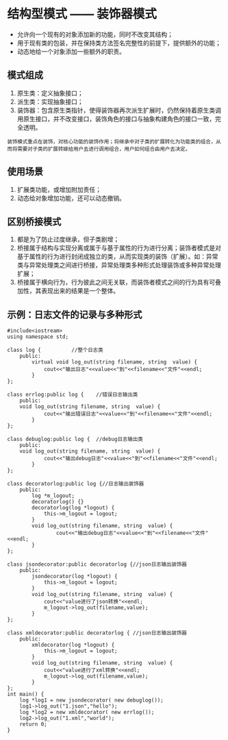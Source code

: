 # 结构型模式 —— 装饰器模式

- 允许向一个现有的对象添加新的功能，同时不改变其结构；
- 用于现有类的包装，并在保持类方法签名完整性的前提下，提供额外的功能；
- 动态地给一个对象添加一些额外的职责。

## 模式组成

1. 原生类：定义抽象接口；
2. 派生类：实现抽象接口；
3. 装饰器：包含原生类指针，使得装饰器再次派生扩展时，仍然保持着原生类调用原生接口，并不改变接口，装饰角色的接口与抽象构建角色的接口一致，完全透明。
    
``` 
装饰模式重点在装饰，对核心功能的装饰作用；将继承中对子类的扩展转化为功能类的组合，从而将需要对子类的扩展转嫁给用户去进行调用组合，用户如何组合由用户去决定。
```

## 使用场景

1. 扩展类功能，或增加附加责任；
2. 动态给对象增加功能，还可以动态撤销。

## 区别桥接模式
1. 都是为了防止过度继承，但子类剧增；
2. 桥接属于结构与实现分离或属于与基于属性的行为进行分离；装饰者模式是对基于属性的行为进行封闭成独立的类，从而实现类的装饰（扩展）。如：异常类与异常处理类之间进行桥接，异常处理类多种形式处理装饰或多种异常处理扩展；
3. 桥接属于横向行为，行为彼此之间无关联，而装饰者模式之间的行为具有可叠加性，其表现出来的结果是一个整体。

## 示例：日志文件的记录与多种形式

```
#include<iostream>
using namespace std;

class log {          //整个日志类
    public:
        virtual void log_out(string filename, string  value) {
            cout<<"输出日志"<<value<<"到"<<filename<<"文件"<<endl;
        }
};

class errlog:public log {    //错误日志输出类
    public:
    void log_out(string filename, string  value) {
            cout<<"输出错误日志"<<value<<"到"<<filename<<"文件"<<endl;
        }
};

class debuglog:public log {  //debug日志输出类
    public:
    void log_out(string filename, string  value) {
            cout<<"输出debug日志"<<value<<"到"<<filename<<"文件"<<endl;
        }
};

class decoratorlog:public log {//日志输出装饰器
    public:
        log *m_logout;
        decoratorlog() {}
        decoratorlog(log *logout) {
            this->m_logout = logout;
        }
        void log_out(string filename, string  value) {
                cout<<"输出debug日志"<<value<<"到"<<filename<<"文件"<<endl;
        }
};

class jsondecorator:public decoratorlog {//json日志输出装饰器
    public:
        jsondecorator(log *logout) {
            this->m_logout = logout;
        }
        void log_out(string filename, string  value) {
            cout<<"value进行了json转换"<<endl;  
            m_logout->log_out(filename,value);
        }
};

class xmldecorator:public decoratorlog { //json日志输出装饰器
    public:
        xmldecorator(log *logout) {
            this->m_logout = logout;
        }
        void log_out(string filename, string  value) {
            cout<<"value进行了xml转换"<<endl;
            m_logout->log_out(filename,value);
        }
};
int main() {
    log *log1 = new jsondecorator( new debuglog());
    log1->log_out("1.json","hello");
    log *log2 = new xmldecorator( new errlog());
    log2->log_out("1.xml","world");
    return 0;
}
```
